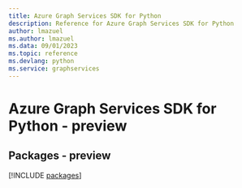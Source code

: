 ```yaml
---
title: Azure Graph Services SDK for Python
description: Reference for Azure Graph Services SDK for Python
author: lmazuel
ms.author: lmazuel
ms.data: 09/01/2023
ms.topic: reference
ms.devlang: python
ms.service: graphservices
---
```

# Azure Graph Services SDK for Python - preview
## Packages - preview
[!INCLUDE [packages](graph-services-index.md)]
